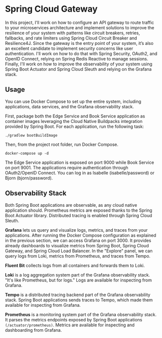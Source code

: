 
# Spring Cloud Gateway

In this project, I'll work on how to configure an API gateway to route traffic to your microservices architecture and implement solutions to improve the resilience 
of your system with patterns like circuit breakers, retries, fallbacks, and rate limiters using Spring Cloud Circuit Breaker and Resilience4J. 
Since the gateway is the entry point of your system, it’s also an excellent candidate to implement security concerns like user authentication. 
I'll work on how to do that with Spring Security, OAuth2, and OpenID Connect, relying on Spring Redis Reactive to manage sessions. 
Finally, I'll work on how to improve the observability of your system using Spring Boot Actuator and Spring Cloud Sleuth and relying on the Grafana stack.

## Usage

You can use Docker Compose to set up the entire system, including applications, data services, and the Grafana observability stack.

First, package both the Edge Service and Book Service application as container images leveraging the Cloud Native Buildpacks integration provided by Spring Boot.
For each application, run the following task:

```
./gradlew bootBuildImage
```

Then, from the project root folder, run Docker Compose.

```
docker-compose up -d
```

The Edge Service application is exposed on port 9000 while Book Service on port 9001. The applications require authentication through OAuth2/OpenID Connect. 
You can log in as Isabelle (isabelle/password) or Bjorn (bjorn/password).

## Observability Stack

Both Spring Boot applications are observable, as any cloud native application should. Prometheus metrics are exposed thanks to the Spring Boot Actuator library.
Distributed tracing is enabled through Spring Cloud Sleuth.

**Grafana** lets us query and visualize logs, metrics, and traces from your applications. After running the Docker Compose configuration as explained in the previous section,
we can access Grafana on port 3000. It provides already dashboards to visualize metrics from Spring Boot, Spring Cloud Gateway, and Spring Cloud Load Balancer.
In the "Explore" panel, we can query logs from Loki, metrics from Prometheus, and traces from Tempo.

**Fluent Bit** collects logs from all containers and forwards them to Loki.

**Loki** is a log aggregation system part of the Grafana observability stack. "It's like Prometheus, but for logs." Logs are available for inspecting from Grafana.

**Tempo** is a distributed tracing backend part of the Grafana observability stack. 
Spring Boot applications sends traces to Tempo, which made them available for inspecting from Grafana.

**Prometheus** is a monitoring system part of the Grafana observability stack. It parses the metrics endpoints exposed by Spring Boot applications `(/actuator/prometheus)`.
Metrics are available for inspecting and dashboarding from Grafana.
